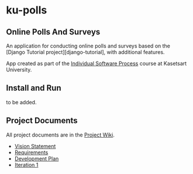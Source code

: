 # ku-polls

## Online Polls And Surveys

An application for conducting online polls and surveys based
on the [Django Tutorial project][django-tutorial], with
additional features.

App created as part of the [Individual Software Process](
https://cpske.github.io/ISP) course at Kasetsart University.

## Install and Run

to be added.

## Project Documents

All project documents are in the [Project Wiki](../../wiki/Home).

- [Vision Statement](https://github.com/ThanadolU/ku-polls/wiki/Vision-Statement)
- [Requirements](https://github.com/ThanadolU/ku-polls/wiki/Requirements)
- [Development Plan](https://github.com/ThanadolU/ku-polls/wiki/Development-Plan)
- [Iteration 1](https://github.com/ThanadolU/ku-polls/wiki/Iteration-1-Plan)
